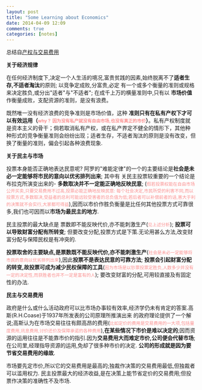 ```yaml
---
layout: post
title: "Some Learning about Economics"
date: 2014-04-09 12:09
comments: true
categories: [notes]
---
```

   总结自[产权与交易费用](http://www.oklink.net/a/0011/1101/mgzy/003.htm)
   
   **关于经济规律**
   
在任何经济制度下,决定一个人生活的境况,富贵贫践的因素,始终脱离不了**适者生存,不适者淘汰**的原则; 以竞争定成败,分富贵,必定
有一个或多个衡量的准则或规格来决定胜负,或分出"适者"与"不适者"; 在成千上万的横量准则中,只有以 **市场价值** 作衡量成败，支配资源的准则，是没有浪费。

既然唯一没有经济浪费的竞争准则是市场价值，这种 **准则只有在私有产权下才可以有效运用（<small><font color="#fb9090">why？ 因为没有私产就没有自由市场,也没有真正的市价</font></small>）**。私有产权制度就是资本主义的骨干；倘若取消私有产权，或在私产界定不健全的情形下，其他种
种形式的竞争衡量准则会纷纷出现；适者生存，不适者淘汰的原则是没有改变，但换了衡量的准则，偏会引起各种浪费现象.

   **关于民主与市场**
   
投票本身能否正确地表达民意呢? 阿罗的"难能定律"的一个的主要结论是**社会是未必一定能够将市民的意向以优劣排列出来**; 其中有
关民主投票较重要的一个结论是布拉克所演变出来的- **多数取决并不一定能正确地反映民意**; (<small><font color="#fb9090">假若投票权能在自由市场公开买卖,只要交易费用不过高,投票必能正确地反映民意: 每个社会决定,市民所受的利害不同,而以投票方式,多数取决,受益者的总利可能远较受害者的总负值为低;若后者可以补偿前者的话,害大于利的决策就不会实行,大家都可得益</font></small>),因而以市价作胜负衡量是比任何其他投票方式可靠很多,我们也可因而以**市场为最民主的地方**.

民主投票的最大缺点是 票数即不能反映代价,亦不能刺激生产(<small><font color="#fb9090">见上述分析</font></small>); **投票可以导致财富分配有所转变**; 但要改变分配,投票方式是下策.无论用甚么方法,改变财富分配与保障民权是有冲突的.

**投票取舍的主要缺点,是票数既不能反映代价,亦不能刺激生产**(<small><font color="#fb9090">社会是未必一定能够将市民的意向以优劣排列出来</font></small>),因此**投票不是表达民意的可靠方法**;
**投票会引起财富分配的转变,故投票可成为减少民权保障的工具**(<small><font color="#fb9090">因为市场是以钞票投票定胜负,人数多少并没有一定的决定性,而获胜者也并不一定是富有的人</font></small>); 要改变财富的分配,可用较直接及有固定性的办法.
   
   **民主与交易费用**
   
政府是什么或什么活动政府可以比市场办事较有效率,经济学仍未有肯定的答案.高斯(R.H.Coase)于1937年所发表的公司原理所推演出来
的政府理论提供了一个解说;高斯认为在市场交易往往有颇高昂的费用(<small><font color="#fb9090">比如定价的费用是交易费用的一大项,包括量度费用,讯息费用,讨价还价及保障承诺的各种费用</font></small>),**在某些情况下市价是难以决定的**;因而资源的运用往往是不能靠市价的指引.因为**交易费用大而难定市价,公司便会代替市场**;在公司里,经理指导资源的运用,免却了很多种市价的决定. **公司的形成就是因为要节省交易费用的缘故**.
   
市场要先定市价,所以它的交易费用是最高的;独裁作决策的交易费用最低,但独裁者可以滥用权力. 民主投票最大的经济收益,是在决策上能节省定价的交易费用;但投票作决策的准确性不及市场.
   
       
   
   


